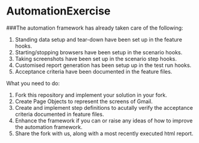 # AutomationExercise

###The automation framework has already taken care of the following:

1. Standing data setup and tear-down have been set up in the feature hooks.
2. Starting/stopping browsers have been setup in the scenario hooks.
3. Taking screenshots have been set up in the scenario step hooks.
4. Customised report generation has been setup up in the test run hooks.
5. Acceptance criteria have been documented in the feature files.
 
What you need to do:

1. Fork this repository and implement your solution in your fork.
2. Create Page Objects to represent the screens of Gmail.
3. Create and implement step definitions to acutally verify the acceptance criteria documented in feature files.
4. Enhance the framework if you can or raise any ideas of how to improve the automation framework.
5. Share the fork with us, along with a most recently executed html report.
